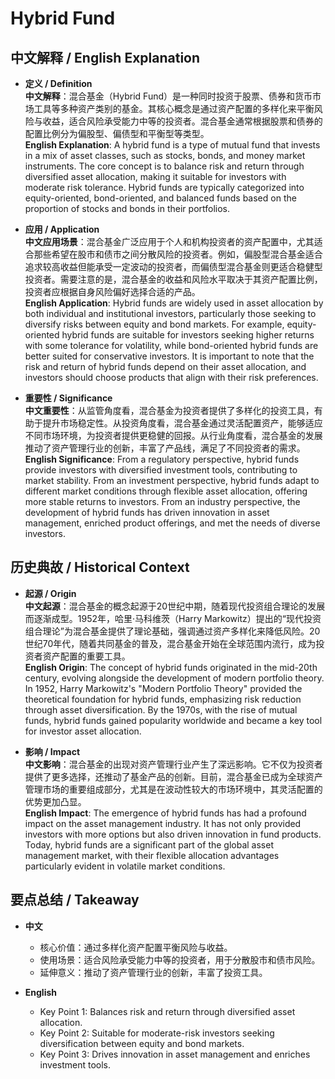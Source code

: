 # Hybrid Fund

## 中文解释 / English Explanation

* **定义 / Definition**  
  **中文解释**：混合基金（Hybrid Fund）是一种同时投资于股票、债券和货币市场工具等多种资产类别的基金。其核心概念是通过资产配置的多样化来平衡风险与收益，适合风险承受能力中等的投资者。混合基金通常根据股票和债券的配置比例分为偏股型、偏债型和平衡型等类型。  
  **English Explanation**: A hybrid fund is a type of mutual fund that invests in a mix of asset classes, such as stocks, bonds, and money market instruments. The core concept is to balance risk and return through diversified asset allocation, making it suitable for investors with moderate risk tolerance. Hybrid funds are typically categorized into equity-oriented, bond-oriented, and balanced funds based on the proportion of stocks and bonds in their portfolios.

* **应用 / Application**  
  **中文应用场景**：混合基金广泛应用于个人和机构投资者的资产配置中，尤其适合那些希望在股市和债市之间分散风险的投资者。例如，偏股型混合基金适合追求较高收益但能承受一定波动的投资者，而偏债型混合基金则更适合稳健型投资者。需要注意的是，混合基金的收益和风险水平取决于其资产配置比例，投资者应根据自身风险偏好选择合适的产品。  
  **English Application**: Hybrid funds are widely used in asset allocation by both individual and institutional investors, particularly those seeking to diversify risks between equity and bond markets. For example, equity-oriented hybrid funds are suitable for investors seeking higher returns with some tolerance for volatility, while bond-oriented hybrid funds are better suited for conservative investors. It is important to note that the risk and return of hybrid funds depend on their asset allocation, and investors should choose products that align with their risk preferences.

* **重要性 / Significance**  
  **中文重要性**：从监管角度看，混合基金为投资者提供了多样化的投资工具，有助于提升市场稳定性。从投资角度看，混合基金通过灵活配置资产，能够适应不同市场环境，为投资者提供更稳健的回报。从行业角度看，混合基金的发展推动了资产管理行业的创新，丰富了产品线，满足了不同投资者的需求。  
  **English Significance**: From a regulatory perspective, hybrid funds provide investors with diversified investment tools, contributing to market stability. From an investment perspective, hybrid funds adapt to different market conditions through flexible asset allocation, offering more stable returns to investors. From an industry perspective, the development of hybrid funds has driven innovation in asset management, enriched product offerings, and met the needs of diverse investors.

## 历史典故 / Historical Context

* **起源 / Origin**  
  **中文起源**：混合基金的概念起源于20世纪中期，随着现代投资组合理论的发展而逐渐成型。1952年，哈里·马科维茨（Harry Markowitz）提出的“现代投资组合理论”为混合基金提供了理论基础，强调通过资产多样化来降低风险。20世纪70年代，随着共同基金的普及，混合基金开始在全球范围内流行，成为投资者资产配置的重要工具。  
  **English Origin**: The concept of hybrid funds originated in the mid-20th century, evolving alongside the development of modern portfolio theory. In 1952, Harry Markowitz's "Modern Portfolio Theory" provided the theoretical foundation for hybrid funds, emphasizing risk reduction through asset diversification. By the 1970s, with the rise of mutual funds, hybrid funds gained popularity worldwide and became a key tool for investor asset allocation.

* **影响 / Impact**  
  **中文影响**：混合基金的出现对资产管理行业产生了深远影响。它不仅为投资者提供了更多选择，还推动了基金产品的创新。目前，混合基金已成为全球资产管理市场的重要组成部分，尤其是在波动性较大的市场环境中，其灵活配置的优势更加凸显。  
  **English Impact**: The emergence of hybrid funds has had a profound impact on the asset management industry. It has not only provided investors with more options but also driven innovation in fund products. Today, hybrid funds are a significant part of the global asset management market, with their flexible allocation advantages particularly evident in volatile market conditions.

## 要点总结 / Takeaway

* **中文**  
  - 核心价值：通过多样化资产配置平衡风险与收益。  
  - 使用场景：适合风险承受能力中等的投资者，用于分散股市和债市风险。  
  - 延伸意义：推动了资产管理行业的创新，丰富了投资工具。  

* **English**  
  - Key Point 1: Balances risk and return through diversified asset allocation.  
  - Key Point 2: Suitable for moderate-risk investors seeking diversification between equity and bond markets.  
  - Key Point 3: Drives innovation in asset management and enriches investment tools.